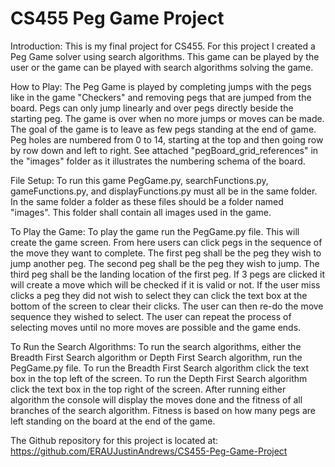 # CS455 Peg Game Project
Introduction:
 This is my final project for CS455. For this project I created a Peg Game solver using search algorithms.
 This game can be played by the user or the game can be played with search algorithms solving the game.
 
How to Play:
 The Peg Game is played by completing jumps with the pegs like in the game "Checkers" and removing pegs that are jumped from the board.
 Pegs can only jump linearly and over pegs directly beside the starting peg.
 The game is over when no more jumps or moves can be made.
 The goal of the game is to leave as few pegs standing at the end of game.
 Peg holes are numbered from 0 to 14, starting at the top and then going row by row down and left to right.
 See attached "pegBoard_grid_references" in the "images" folder as it illustrates the numbering schema of the board.

File Setup:
 To run this game PegGame.py, searchFunctions.py, gameFunctions.py, and displayFunctions.py must all be in the same folder.
 In the same folder a folder as these files should be a folder named "images".
 This folder shall contain all images used in the game.
 
To Play the Game:
 To play the game run the PegGame.py file.
 This will create the game screen. From here users can click pegs in the sequence of the move they want to complete.
 The first peg shall be the peg they wish to jump another peg. The second peg shall be the peg they wish to jump.
 The third peg shall be the landing location of the first peg. If 3 pegs are clicked it will create a move which will be checked if it
 is valid or not.
 If the user miss clicks a peg they did not wish to select they can click the text box at the bottom of the screen to clear their clicks.
 The user can then re-do the move sequence they wished to select.
 The user can repeat the process of selecting moves until no more moves are possible and the game ends.
 
To Run the Search Algorithms:
 To run the search algorithms, either the Breadth First Search algorithm or Depth First Search algorithm, run the PegGame.py file.
 To run the Breadth First Search algorithm click the text box in the top left of the screen.
 To run the Depth First Search algorithm click the text box in the top right of the screen.
 After running either algorithm the console will display the moves done and the fitness of all branches of the search algorithm.
 Fitness is based on how many pegs are left standing on the board at the end of the game.
 
 
The Github repository for this project is located at:
 https://github.com/ERAUJustinAndrews/CS455-Peg-Game-Project
